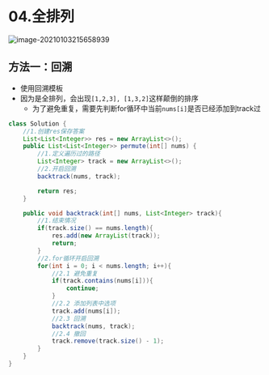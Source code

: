# 04.全排列

![image-20210103215658939](https://raw.githubusercontent.com/TWDH/Leetcode-From-Zero/pictures/img/image-20210103215658939.png)

## 方法一：回溯

* 使用回溯模板
* 因为是全排列，会出现`[1,2,3], [1,3,2]`这样颠倒的排序
  * 为了避免重复，需要先判断for循环中当前`nums[i]`是否已经添加到track过

```java
class Solution {
    //1.创建res保存答案
    List<List<Integer>> res = new ArrayList<>();
    public List<List<Integer>> permute(int[] nums) {
        //1.定义遍历过的路径
        List<Integer> track = new ArrayList<>();
        //2.开启回溯
        backtrack(nums, track);

        return res;
    }

    public void backtrack(int[] nums, List<Integer> track){
        //1.结束情况
        if(track.size() == nums.length){
            res.add(new ArrayList(track));
            return;
        }
        //2.for循环开启回溯
        for(int i = 0; i < nums.length; i++){
            //2.1 避免重复
            if(track.contains(nums[i])){
                continue;
            }
            //2.2 添加列表中选项
            track.add(nums[i]);
            //2.3 回溯
            backtrack(nums, track);
            //2.4 撤回
            track.remove(track.size() - 1);    
        }
    }
}
```

